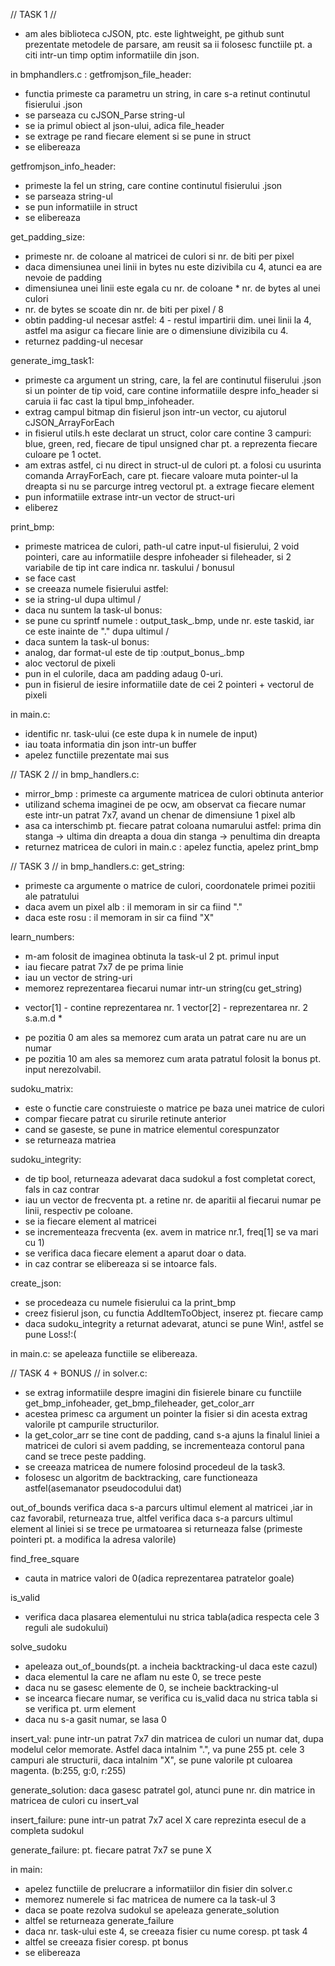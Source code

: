 // TASK 1 //
- am ales biblioteca cJSON, ptc. este lightweight, pe github sunt prezentate
metodele de parsare, am reusit sa ii folosesc functiile pt. a citi intr-un timp
optim informatiile din json.

in bmphandlers.c :
getfromjson_file_header:
- functia primeste ca parametru un string, in care s-a retinut continutul
fisierului .json
- se parseaza cu cJSON_Parse string-ul
- se ia primul obiect al json-ului, adica file_header
- se extrage pe rand fiecare element si se pune in struct
- se elibereaza

getfromjson_info_header:
- primeste la fel un string, care contine continutul fisierului .json
- se parseaza string-ul
- se pun informatiile in struct
- se elibereaza

get_padding_size:
- primeste nr. de coloane al matricei de culori si nr. de biti per pixel
- daca dimensiunea unei linii in bytes nu este dizivibila cu 4,
atunci ea are nevoie de padding
- dimensiunea unei linii este egala cu nr. de coloane * nr. de bytes al unei
culori
- nr. de bytes se scoate din nr. de biti per pixel / 8
- obtin padding-ul necesar astfel:
4 - restul impartirii dim. unei linii la 4, astfel ma asigur ca fiecare linie
are o dimensiune divizibila cu 4.
- returnez padding-ul necesar

generate_img_task1:
- primeste ca argument un string, care, la fel are continutul fiiserului .json
si un pointer de tip void, care contine informatiile despre info_header si 
caruia ii fac cast la tipul bmp_infoheader.
- extrag campul bitmap din fisierul json intr-un vector, cu ajutorul
cJSON_ArrayForEach
- in fisierul utils.h este declarat un struct, color care contine 3 campuri:
blue, green, red, fiecare de tipul unsigned char pt. a reprezenta fiecare
culoare pe 1 octet.
- am extras astfel, ci nu direct in struct-ul de culori pt. a folosi cu
usurinta comanda ArrayForEach, care pt. fiecare valoare muta pointer-ul
la dreapta si nu se parcurge intreg vectorul pt. a extrage fiecare element
- pun informatiile extrase intr-un vector de struct-uri
- eliberez

print_bmp: 
- primeste matricea de culori, path-ul catre input-ul fisierului, 
2 void pointeri, care au informatiile despre infoheader si fileheader,
si 2 variabile de tip int care indica nr. taskului / bonusul
- se face cast
- se creeaza numele fisierului astfel:
- se ia string-ul dupa ultimul /
- daca nu suntem la task-ul bonus: 
- se pune cu sprintf numele : output_task<numar>_<board>.bmp,
unde nr. este taskid, iar <board> ce este inainte de "." dupa ultimul /
- daca suntem la task-ul bonus:
- analog, dar format-ul este de tip :output_bonus_<board>.bmp
- aloc vectorul de pixeli
- pun in el culorile, daca am padding adaug 0-uri.
- pun in fisierul de iesire informatiile date de cei 2 pointeri +
vectorul de pixeli

in main.c: 
- identific nr. task-ului (ce este dupa k in numele de input)
- iau toata informatia din json intr-un buffer
- apelez functiile prezentate mai sus

// TASK 2 //
in bmp_handlers.c:
- mirror_bmp : primeste ca argumente matricea de culori obtinuta anterior
- utilizand schema imaginei de pe ocw, am observat ca fiecare numar este
intr-un patrat 7x7, avand un chenar de dimensiune 1 pixel alb
- asa ca interschimb pt. fiecare patrat coloana numarului astfel:
prima din stanga -> ultima din dreapta
a doua din stanga -> penultima din dreapta
- returnez matricea de culori
in main.c : apelez functia, apelez print_bmp

// TASK 3 //
in bmp_handlers.c:
get_string:
- primeste ca argumente o matrice de culori, coordonatele primei pozitii ale
patratului
- daca avem un pixel alb : il memoram in sir ca fiind "."
- daca este rosu : il memoram in sir ca fiind "X"

learn_numbers: 
- m-am folosit de imaginea obtinuta la task-ul 2 pt. primul input
- iau fiecare patrat 7x7 de pe prima linie
- iau un vector de string-uri
- memorez reprezentarea fiecarui numar intr-un string(cu get_string)
* vector[1] - contine reprezentarea nr. 1
vector[2] - reprezentarea nr. 2 s.a.m.d *
- pe pozitia 0 am ales sa memorez cum arata un patrat care nu are un numar
- pe pozitia 10 am ales sa memorez cum arata patratul folosit la bonus pt.
input nerezolvabil.

sudoku_matrix:
- este o functie care construieste o matrice pe baza unei matrice de culori
- compar fiecare patrat cu sirurile retinute anterior
- cand se gaseste, se pune in matrice elementul corespunzator
- se returneaza matriea

sudoku_integrity:
- de tip bool, returneaza adevarat daca sudokul a fost completat corect,
fals in caz contrar
- iau un vector de frecventa pt. a retine nr. de aparitii al fiecarui numar
pe linii, respectiv pe coloane.
- se ia fiecare element al matricei
- se incrementeaza frecventa
(ex. avem in matrice nr.1, freq[1] se va mari cu 1)
- se verifica daca fiecare element a aparut doar o data.
- in caz contrar se elibereaza si se intoarce fals.

create_json:
- se procedeaza cu numele fisierului ca la print_bmp
- creez fisierul json, cu functia AddItemToObject, inserez pt. fiecare camp
- daca sudoku_integrity a returnat adevarat, atunci se pune Win!, astfel se
pune Loss!:(

in main.c:
se apeleaza functiile
se elibereaza.

// TASK 4 + BONUS //
in solver.c: 
- se extrag informatiile despre imagini din fisierele binare cu functiile
get_bmp_infoheader, get_bmp_fileheader, get_color_arr
- acestea primesc ca argument un pointer la fisier si din acesta extrag
valorile pt campurile structurilor.
- la get_color_arr se tine cont de padding, cand s-a ajuns la finalul liniei
a matricei de culori si avem padding, se incrementeaza contorul pana cand se
trece peste padding.
- se creeaza matricea de numere folosind procedeul de la task3.
- folosesc un algoritm de backtracking, care functioneaza astfel(asemanator
pseudocodului dat)

out_of_bounds 
verifica daca s-a parcurs ultimul element al matricei
,iar in caz favorabil, returneaza true, altfel verifica daca s-a parcurs
ultimul element al liniei si se trece pe urmatoarea si returneaza false
(primeste pointeri pt. a modifica la adresa valorile)

find_free_square
- cauta in matrice valori de 0(adica reprezentarea patratelor goale)

is_valid
- verifica daca plasarea elementului nu strica tabla(adica respecta cele 3
reguli ale sudokului)

solve_sudoku
- apeleaza out_of_bounds(pt. a incheia backtracking-ul daca este cazul)
- daca elementul la care ne aflam nu este 0, se trece peste
- daca nu se gasesc elemente de 0, se incheie backtracking-ul
- se incearca fiecare numar, se verifica cu is_valid daca nu strica
tabla si se verifica pt. urm element
- daca nu s-a gasit numar, se lasa 0

insert_val:
pune intr-un patrat 7x7 din matricea de culori un numar dat, dupa modelul
celor memorate. Astfel daca intalnim ".", va pune 255 pt. cele 3 campuri ale
structurii, daca intalnim "X", se pune valorile pt culoarea magenta.
(b:255, g:0, r:255)

generate_solution:
daca gasesc patratel gol, atunci pune nr. din matrice in matricea de culori
cu insert_val

insert_failure:
pune intr-un patrat 7x7 acel X care reprezinta esecul de a completa sudokul

generate_failure:
pt. fiecare patrat 7x7 se pune X

in main:
- apelez functiile de prelucrare a informatiilor din fisier din solver.c
- memorez numerele si fac matricea de numere ca la task-ul 3
- daca se poate rezolva sudokul se apeleaza generate_solution
- altfel se returneaza generate_failure
- daca nr. task-ului este 4, se creeaza fisier cu nume coresp. pt task 4
- altfel se creeaza fisier coresp. pt bonus
- se elibereaza
